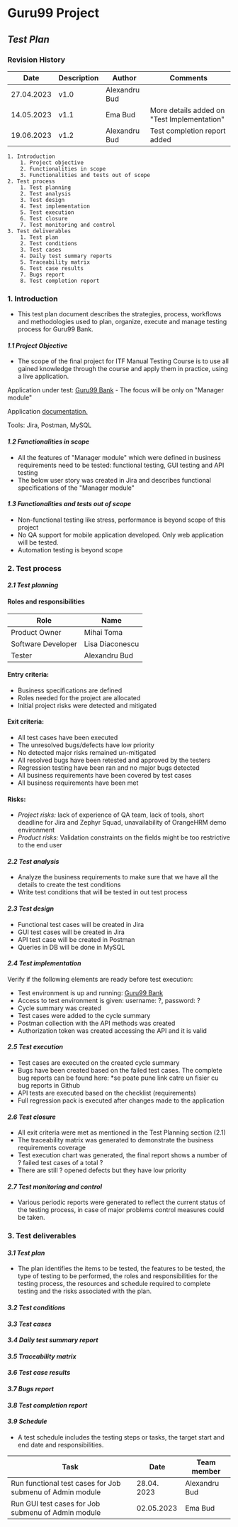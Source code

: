 # Guru99 Project
## ***Test Plan***
### **Revision History**

| Date | Description | Author | Comments |
|---|---|---|---|
| 27.04.2023 | v1.0 | Alexandru Bud |  |
| 14.05.2023 | v1.1 | Ema Bud | More details added on "Test Implementation" |
| 19.06.2023 | v1.2 | Alexandru Bud | Test completion report added |

    1. Introduction
        1. Project objective
        2. Functionalities in scope
        3. Functionalities and tests out of scope
    2. Test process
        1. Test planning
        2. Test analysis
        3. Test design
        4. Test implementation
        5. Test execution
        6. Test closure
        7. Test monitoring and control
    3. Test deliverables
        1. Test plan
        2. Test conditions
        3. Test cases
        4. Daily test summary reports
        5. Traceability matrix
        6. Test case results
        7. Bugs report
        8. Test completion report

### **1. Introduction**

* This test plan document describes the strategies, process, workflows and methodologies used to plan, organize, execute and manage testing process for Guru99 Bank.

#### ***1.1 Project Objective***

* The scope of the final project for ITF Manual Testing Course is to use all gained knowledge through the course and apply them in practice, using a live application.

Application under test:
[Guru99 Bank](https://demo.guru99.com/V4/index.php) - The focus will be only on "Manager module"

Application [documentation.](https://docs.google.com/document/d/1rPW5DV82VJT6vtA1VDSrfxaCBuAduxW0zb1yfTh_VMk/edit)

Tools: Jira, Postman, MySQL

#### ***1.2 Functionalities in scope***

* All the features of "Manager module" which were defined in business requirements need to be tested: functional testing, GUI testing and API testing
* The below user story was created in Jira and describes functional specifications of the "Manager module"

#### ***1.3 Functionalities and tests out of scope***

* Non-functional testing like stress, performance is beyond scope of this project
* No QA support for mobile application developed. Only web application will be tested.
* Automation testing is beyond scope

### **2. Test process**

#### ***2.1 Test planning***

#### **Roles and responsibilities**

| Role | Name |
|---|---|
| Product Owner | Mihai Toma |
| Software Developer | Lisa Diaconescu |
| Tester | Alexandru Bud |

#### **Entry criteria:**

* Business specifications are defined
* Roles needed for the project are allocated
* Initial project risks were detected and mitigated 

#### **Exit criteria:**

* All test cases have been executed
* The unresolved bugs/defects have low priority
* No detected major risks remained un-mitigated
* All resolved bugs have been retested and approved by the testers
* Regression testing have been ran and no major bugs detected 
* All business requirements have been covered by test cases 
* All business requirements have been met

#### **Risks:**

* *Project risks:* lack of experience of QA team, lack of tools, short deadline for Jira and Zephyr Squad, unavailability of OrangeHRM demo environment
* *Product risks:* Validation constraints on the fields might be too restrictive to the end user

#### ***2.2 Test analysis***

* Analyze the business requirements to make sure that we have all the details to create the test conditions 
* Write test conditions that will be tested in out test process

#### ***2.3 Test design***

* Functional test cases will be created in Jira
* GUI test cases will be created in Jira
* API test case will be created in Postman
* Queries in DB will be done in MySQL

#### ***2.4 Test implementation***

Verify if the following elements are ready before test execution:
* Test environment is up and running: [Guru99 Bank](https://demo.guru99.com/V4/index.php)
* Access to test environment is given: username: ?, password: ?
* Cycle summary was created
* Test cases were added to the cycle summary 
* Postman collection with the API methods was created
* Authorization token was created accessing the API and it is valid 

#### ***2.5 Test execution***

* Test cases are executed on the created cycle summary
* Bugs have been created based on the failed test cases. The complete bug reports can be found here: *se poate pune link catre un fisier cu bug reports in Github
* API tests are executed based on the checklist (requirements)
* Full regression pack is executed after changes made to the application

#### ***2.6 Test closure***

* All exit criteria were met as mentioned in the Test Planning section (2.1)
* The traceability matrix was generated to demonstrate the business requirements coverage
* Test execution chart was generated, the final report shows a number of ? failed test cases of a total ?
* There are still ? opened defects but they have low priority

#### ***2.7 Test monitoring and control***

* Various periodic reports were generated to reflect the current status of the testing process, in case of major problems control measures could be taken.

### **3. Test deliverables**

#### ***3.1 Test plan***

* The plan identifies the items to be tested, the features to be tested, the type of testing to be performed, the roles and responsibilities for the testing process, the resources and schedule required to complete testing and the risks associated with the plan.

#### ***3.2 Test conditions***

#### ***3.3 Test cases***

#### ***3.4 Daily test summary report***

#### ***3.5 Traceability matrix***

#### ***3.6 Test case results***

#### ***3.7 Bugs report***

#### ***3.8 Test completion report***

#### ***3.9 Schedule***

* A test schedule includes the testing steps or tasks, the target start and end date and responsibilities.

| Task | Date | Team member |
|---|---|---|
| Run functional test cases for Job submenu of Admin module| 28.04. 2023 | Alexandru Bud |
| Run GUI test cases for Job submenu of Admin module| 02.05.2023 | Ema Bud |








